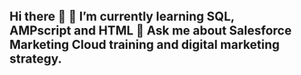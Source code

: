 ## Hi there 👋 🌱 I’m currently learning SQL, AMPscript and HTML 💬 Ask me about Salesforce Marketing Cloud training and digital marketing strategy.

